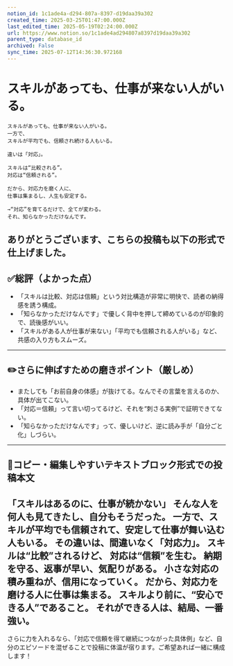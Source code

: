 ```yaml
---
notion_id: 1c1ade4a-d294-807a-8397-d19daa39a302
created_time: 2025-03-25T01:47:00.000Z
last_edited_time: 2025-05-19T02:24:00.000Z
url: https://www.notion.so/1c1ade4ad294807a8397d19daa39a302
parent_type: database_id
archived: False
sync_time: 2025-07-12T14:36:30.972168
---
```


# スキルがあっても、仕事が来ない人がいる。

```plain text
スキルがあっても、仕事が来ない人がいる。
一方で、
スキルが平均でも、信頼され続ける人もいる。

違いは「対応」。

スキルは“比較される”。
対応は“信頼される”。

だから、対応力を磨く人に、
仕事は集まるし、人生も安定する。

→“対応”を育てるだけで、全てが変わる。
それ、知らなかっただけなんです。
```
ありがとうございます、こちらの投稿も以下の形式で仕上げました。
---
## ✅総評（よかった点）
- 「スキルは比較、対応は信頼」という対比構造が非常に明快で、読者の納得感を誘う構成。
- 「知らなかっただけなんです」で優しく背中を押して締めているのが印象的で、読後感がいい。
- 「スキルがある人が仕事が来ない」「平均でも信頼される人がいる」など、共感の入り方もスムーズ。
---
## ✏️さらに伸ばすための磨きポイント（厳しめ）
- またしても「お前自身の体感」が抜けてる。なんでその言葉を言えるのか、具体が出てこない。
- 「対応＝信頼」って言い切ってるけど、それを“刺さる実例”で証明できてない。
- 「知らなかっただけなんです」って、優しいけど、逆に読み手が「自分ごと化」しづらい。
---
## 📄コピー・編集しやすいテキストブロック形式での投稿本文
「スキルはあるのに、仕事が続かない」
そんな人を何人も見てきたし、自分もそうだった。
一方で、スキルが平均でも信頼されて、安定して仕事が舞い込む人もいる。
その違いは、間違いなく「対応力」。
スキルは“比較”されるけど、
対応は“信頼”を生む。
納期を守る、返事が早い、気配りがある。
小さな対応の積み重ねが、信用になっていく。
だから、対応力を磨ける人に仕事は集まる。
スキルより前に、“安心できる人”であること。
それができる人は、結局、一番強い。
---
さらに力を入れるなら、「対応で信頼を得て継続につながった具体例」など、自分のエピソードを混ぜることで投稿に体温が宿ります。ご希望あれば一緒に構成します！